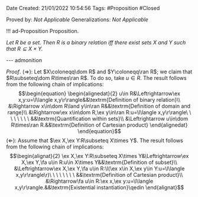 <br />
<br />

Date Created: 21/01/2022 10:54:56
Tags: #Proposition #Closed 

Proved by: _Not Applicable_
Generalizations: _Not Applicable_

!!! ad-Proposition Proposition.

_Let $R$ be a set. Then $R$ is a binary relation iff there exist sets $X$ and $Y$ such that $R\subseteq X\times Y$._

--- admonition

_Proof_. ($\Rightarrow$): Let $X\coloneqq\dom R$ and $Y\coloneqq\ran R$; we claim that $R\subseteq\dom R\times\ran R$. To do so, take $u\in R$. The result follows from the following chain of implications:
$$\begin{equation}
    \begin{alignedat}{2}
        u\in R&\Leftrightarrow\ex x,y:u=\l\langle x,y\r\rangle&&\textrm{Definition of binary relation}\\
        &\Rightarrow x\in\dom R\land y\in\ran R&&\textrm{Definition of domain and range}\\
        &\Rightarrow\ex x\in\dom R,\ex y\in\ran R:u=\l\langle x,y\r\rangle\ \ \ \ \ \ \ \ &&\textrm{Quantification within sets}\\
        &\Leftrightarrow u\in\dom R\times\ran R.&&\textrm{Definition of Cartesian product}
    \end{alignedat}
\end{equation}$$
($\Leftarrow$): Assume that $\ex X,\ex Y:R\subseteq X\times Y$. The result follows from the following chain of implications:
$$\begin{alignat}{2}
    \ex X,\ex Y:R\subseteq X\times Y&\Leftrightarrow\ex X,\ex Y,\fa u\in R:u\in X\times Y&&\textrm{Definition of subset}\\
    &\Leftrightarrow\ex X,\ex Y,\fa u\in R:\l(\ex x\in X,\ex y\in Y:u=\l\langle x,y\r\rangle\r)\ \ \ \ \ \ \ \ &&\textrm{Definition of Cartesian product}\\
    &\Rightarrow\fa u\in R:\ex x,\ex y:u=\l\langle x,y\r\rangle.&&\textrm{Existential instantiation}\qedin
\end{alignat}$$
